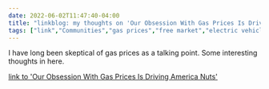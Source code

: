 ---date: 2022-06-02T11:47:40-04:00title: "linkblog: my thoughts on 'Our Obsession With Gas Prices Is Driving America Nuts'"tags: ["link","Communities","gas prices","free market","electric vehicle","cars"]---I have long been skeptical of gas prices as a talking point. Some interesting thoughts in here. [link to 'Our Obsession With Gas Prices Is Driving America Nuts'](https://www.vice.com/en/article/bvnww5/our-obsession-with-gas-prices-is-driving-america-nuts)